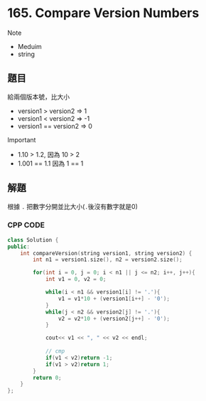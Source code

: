 # 165. Compare Version Numbers

>[!note]
>- Meduim
>- string


## 題目

給兩個版本號，比大小

- version1 > version2 => 1
- version1 < version2 => -1
- version1 == version2 => 0

>[!important]
>- 1.10 > 1.2, 因為 10 \> 2
>- 1.001 == 1.1 因為 1 == 1


## 解題

根據 `.`  把數字分開並比大小(`.`後沒有數字就是0)

### CPP CODE

```cpp
class Solution {
public:
    int compareVersion(string version1, string version2) {
        int n1 = version1.size(), n2 = version2.size();

        for(int i = 0, j = 0; i < n1 || j <= n2; i++, j++){
            int v1 = 0, v2 = 0;

            while(i < n1 && version1[i] != '.'){
                v1 = v1*10 + (version1[i++] - '0');
            }
            while(j < n2 && version2[j] != '.'){
                v2 = v2*10 + (version2[j++] - '0');
            }

            cout<< v1 << ", " << v2 << endl;
            
            // cmp
            if(v1 < v2)return -1;
            if(v1 > v2)return 1;
        }
        return 0;
    }
};
```
